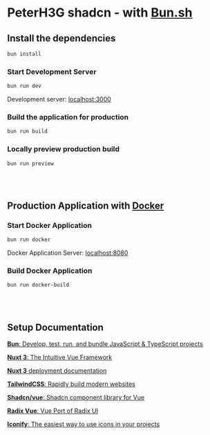 # PeterH3G shadcn - with [Bun.sh](https://bun.sh)

## Install the dependencies

```bash
bun install
```

### Start Development Server

```bash
bun run dev
```

Development server: [localhost:3000](http://localhost:3000)

### Build the application for production

```bash
bun run build
```

### Locally preview production build

```bash
bun run preview
```

<br><br>

## Production Application with [Docker](https://docker.com)

### Start Docker Application

```bash
bun run docker
```

Docker Application Server: [localhost:8080](http://localhost:8080)

### Build Docker Application

```bash
bun run docker-build
```

<br><br>

## Setup Documentation

<a href="https://bun.sh" target="_blank"><b>Bun</b>: Develop, test, run, and bundle JavaScript & TypeScript projects</a>

<a href="https://nuxt.com" target="_blank"><b>Nuxt 3</b>: The Intuitive Vue Framework</a>

<a href="https://nuxt.com/docs/getting-started/deployment" target="_blank"><b>Nuxt 3</b> deployment documentation</a>

<a href="https://tailwindcss.com/" target="_blank"><b>TailwindCSS</b>: Rapidly build modern websites</a>

<a href="https://shadcn-vue.com" target="_blank"><b>Shadcn/vue</b>: Shadcn component library for Vue</a>

<a href="https://www.radix-vue.com/" target="_blank"><b>Radix Vue</b>: Vue Port of Radix UI</a>

<a href="https://iconify.design/" target="_blank"><b>Iconify</b>: The easiest way to use icons in your projects</a>